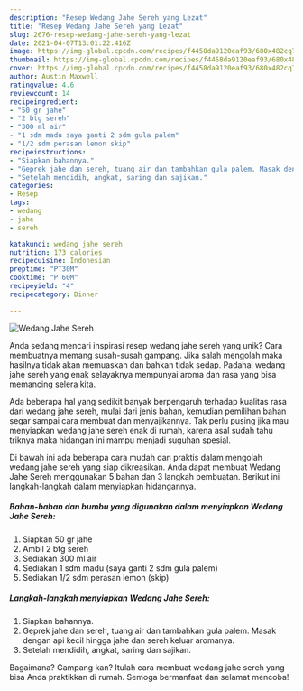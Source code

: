 ```yaml
---
description: "Resep Wedang Jahe Sereh yang Lezat"
title: "Resep Wedang Jahe Sereh yang Lezat"
slug: 2676-resep-wedang-jahe-sereh-yang-lezat
date: 2021-04-07T13:01:22.416Z
image: https://img-global.cpcdn.com/recipes/f4458da9120eaf93/680x482cq70/wedang-jahe-sereh-foto-resep-utama.jpg
thumbnail: https://img-global.cpcdn.com/recipes/f4458da9120eaf93/680x482cq70/wedang-jahe-sereh-foto-resep-utama.jpg
cover: https://img-global.cpcdn.com/recipes/f4458da9120eaf93/680x482cq70/wedang-jahe-sereh-foto-resep-utama.jpg
author: Austin Maxwell
ratingvalue: 4.6
reviewcount: 14
recipeingredient:
- "50 gr jahe"
- "2 btg sereh"
- "300 ml air"
- "1 sdm madu saya ganti 2 sdm gula palem"
- "1/2 sdm perasan lemon skip"
recipeinstructions:
- "Siapkan bahannya."
- "Geprek jahe dan sereh, tuang air dan tambahkan gula palem. Masak dengan api kecil hingga jahe dan sereh keluar aromanya."
- "Setelah mendidih, angkat, saring dan sajikan."
categories:
- Resep
tags:
- wedang
- jahe
- sereh

katakunci: wedang jahe sereh 
nutrition: 173 calories
recipecuisine: Indonesian
preptime: "PT30M"
cooktime: "PT60M"
recipeyield: "4"
recipecategory: Dinner

---
```



![Wedang Jahe Sereh](https://img-global.cpcdn.com/recipes/f4458da9120eaf93/680x482cq70/wedang-jahe-sereh-foto-resep-utama.jpg)

Anda sedang mencari inspirasi resep wedang jahe sereh yang unik? Cara membuatnya memang susah-susah gampang. Jika salah mengolah maka hasilnya tidak akan memuaskan dan bahkan tidak sedap. Padahal wedang jahe sereh yang enak selayaknya mempunyai aroma dan rasa yang bisa memancing selera kita.



Ada beberapa hal yang sedikit banyak berpengaruh terhadap kualitas rasa dari wedang jahe sereh, mulai dari jenis bahan, kemudian pemilihan bahan segar sampai cara membuat dan menyajikannya. Tak perlu pusing jika mau menyiapkan wedang jahe sereh enak di rumah, karena asal sudah tahu triknya maka hidangan ini mampu menjadi suguhan spesial.


Di bawah ini ada beberapa cara mudah dan praktis dalam mengolah wedang jahe sereh yang siap dikreasikan. Anda dapat membuat Wedang Jahe Sereh menggunakan 5 bahan dan 3 langkah pembuatan. Berikut ini langkah-langkah dalam menyiapkan hidangannya.

<!--inarticleads1-->

##### Bahan-bahan dan bumbu yang digunakan dalam menyiapkan Wedang Jahe Sereh:

1. Siapkan 50 gr jahe
1. Ambil 2 btg sereh
1. Sediakan 300 ml air
1. Sediakan 1 sdm madu (saya ganti 2 sdm gula palem)
1. Sediakan 1/2 sdm perasan lemon (skip)




<!--inarticleads2-->

##### Langkah-langkah menyiapkan Wedang Jahe Sereh:

1. Siapkan bahannya.
1. Geprek jahe dan sereh, tuang air dan tambahkan gula palem. Masak dengan api kecil hingga jahe dan sereh keluar aromanya.
1. Setelah mendidih, angkat, saring dan sajikan.




Bagaimana? Gampang kan? Itulah cara membuat wedang jahe sereh yang bisa Anda praktikkan di rumah. Semoga bermanfaat dan selamat mencoba!
